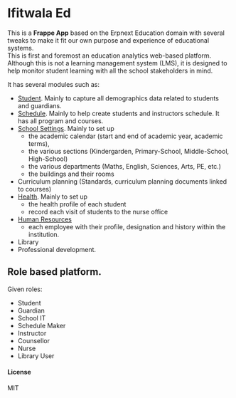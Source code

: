 # Ifitwala Ed

This is a __Frappe App__ based on the Erpnext Education domain with several tweaks to make it fit our own purpose and experience of educational systems.  
This is first and foremost an education analytics web-based platform.  Although this is not a learning management system (LMS), it is designed to help monitor student learning with all the school stakeholders in mind. 

It has several modules such as: 
* [Student](https://github.com/fderyckel/ifitwala_ed/tree/develop/ifitwala_ed/student). Mainly to capture all demographics data related to students and guardians.  
* [Schedule](https://github.com/fderyckel/ifitwala_ed/blob/master/ifitwala_ed/schedule/README.md).  Mainly to help create students and instructors schedule.  It has all program and courses. 
* [School Settings](https://github.com/fderyckel/ifitwala_ed/blob/master/ifitwala_ed/school_settings/README.md). Mainly  to set up 
  * the academic calendar (start and end of academic year, academic terms), 
  * the various sections (Kindergarden, Primary-School, Middle-School, High-School) 
  * the various departments (Maths, English, Sciences, Arts, PE, etc.)
  * the buildings and their rooms
* Curriculum planning (Standards, curriculum planning documents linked to courses)
* [Health](https://github.com/fderyckel/ifitwala_ed/tree/master/ifitwala_ed/health).  Mainly to set up 
  * the health profile of each student
  * record each visit of students to the nurse office
* [Human Resources](https://github.com/fderyckel/ifitwala_ed/tree/master/ifitwala_ed/hr)
  * each employee with their profile, designation and history within the institution. 
* Library
* Professional development. 

## Role based platform. 

Given roles: 
* Student
* Guardian
* School IT
* Schedule Maker
* Instructor
* Counsellor
* Nurse
* Library User


#### License

MIT
